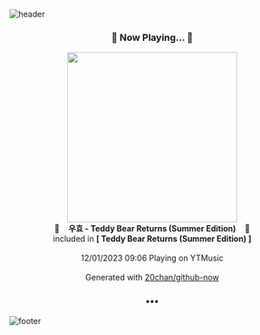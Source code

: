![header](https://capsule-render.vercel.app/api?type=wave&height=170&section=header&fontColor=090707&fontAlignX=45&fontAlignY=65&fontSize=100)

<h3 align="center">🎵 Now Playing... 🎵</h3>
<p align="center">
  <a href="https://music.youtube.com/watch?v=eeybhp1d0Xk">
    <img width="300" src="https://lh3.googleusercontent.com/kFFyhTnD0rYm8SjQIf7Gz00k6LKMbC19eH2BDOzWgMs-b1xtTNyJzmGtzIgiOItr9CVfKt7YZ7qPwNk">
  </a>
  <br>
  🎵&nbsp&nbsp&nbsp <b>우효 - Teddy Bear Returns (Summer Edition)</b> &nbsp&nbsp&nbsp🎵
  <br>
  included in <b>[ Teddy Bear Returns (Summer Edition) ]</b>
  
  <br />
  <br />
  12/01/2023 09:06 Playing on YTMusic
  <br />
  <br />
  Generated with <a href="https://github.com/20chan/github-now">20chan/github-now</a>
</p>

<h3 align="center">•••</h3>

![footer](https://capsule-render.vercel.app/api?type=wave&height=150&section=footer)
